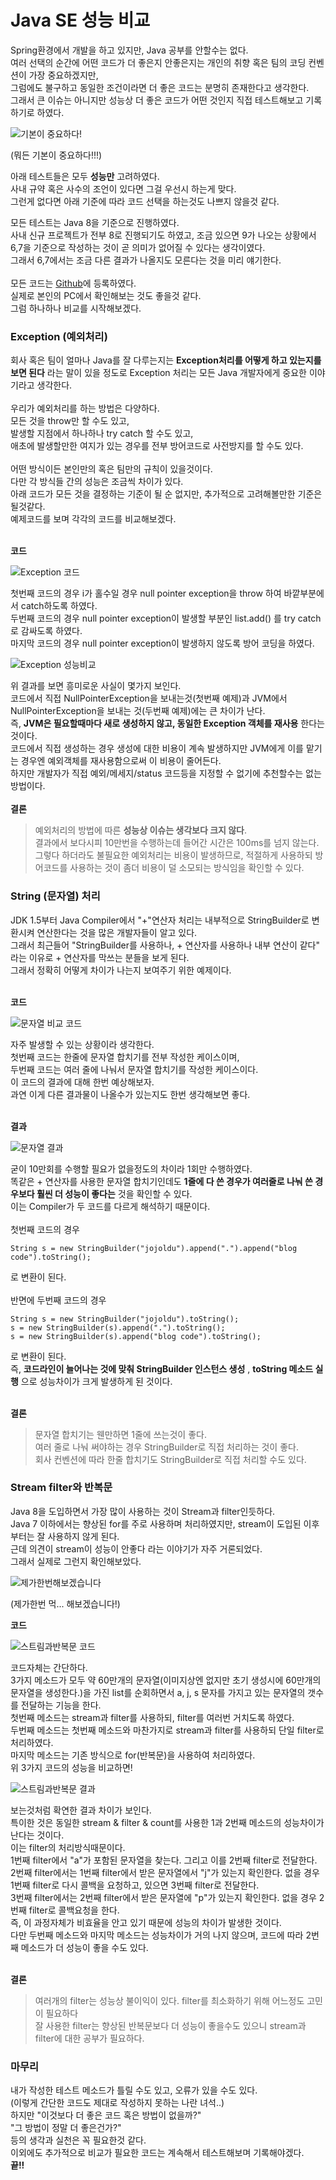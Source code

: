 # Java SE 성능 비교
Spring환경에서 개발을 하고 있지만, Java 공부를 안할수는 없다. <br/>
여러 선택의 순간에 어떤 코드가 더 좋은지 안좋은지는 개인의 취향 혹은 팀의 코딩 컨벤션이 가장 중요하겠지만, <br/>
그럼에도 불구하고 동일한 조건이라면 더 좋은 코드는 분명히 존재한다고 생각한다. <br/>
그래서 큰 이슈는 아니지만 성능상 더 좋은 코드가 어떤 것인지 직접 테스트해보고 기록하기로 하였다. <br/>

![기본이 중요하다!](./images/기본이중요.png)

(뭐든 기본이 중요하다!!!)<br/>

아래 테스트들은 모두 **성능만** 고려하였다. <br/>
사내 규약 혹은 사수의 조언이 있다면 그걸 우선시 하는게 맞다. <br/>
그런게 없다면 아래 기준에 따라 코드 선택을 하는것도 나쁘지 않을것 같다. <br/>  

모든 테스트는 Java 8을 기준으로 진행하였다. <br/>
사내 신규 프로젝트가 전부 8로 진행되기도 하였고, 조금 있으면 9가 나오는 상황에서 6,7을 기준으로 작성하는 것이 곧 의미가 없어질 수 있다는 생각이였다. <br/>
그래서 6,7에서는 조금 다른 결과가 나올지도 모른다는 것을 미리 얘기한다. <br/>
<br/>
모든 코드는 [Github](https://github.com/jojoldu/blog-code/tree/master/java/performance)에 등록하였다. <br/>
실제로 본인의 PC에서 확인해보는 것도 좋을것 같다. <br/>
그럼 하나하나 비교를 시작해보겠다.

### Exception (예외처리)
회사 혹은 팀이 얼마나 Java를 잘 다루는지는 **Exception처리를 어떻게 하고 있는지를 보면 된다** 라는 말이 있을 정도로 Exception 처리는 모든 Java 개발자에게 중요한 이야기라고 생각한다. <br/>
<br/>
우리가 예외처리를 하는 방법은 다양하다. <br/>
모든 것을 throw만 할 수도 있고, <br/>
발생할 지점에서 하나하나 try catch 할 수도 있고, <br/>
애초에 발생할만한 여지가 있는 경우를 전부 방어코드로 사전방지를 할 수도 있다. <br/>
<br/>
어떤 방식이든 본인만의 혹은 팀만의 규칙이 있을것이다. <br/>
다만 각 방식들 간의 성능은 조금씩 차이가 있다. <br/>
아래 코드가 모든 것을 결정하는 기준이 될 순 없지만, 추가적으로 고려해볼만한 기준은 될것같다. <br/>
예제코드를 보며 각각의 코드를 비교해보겠다. <br/>
<br/>

**코드** <br/>

![Exception 코드](./images/exception코드.png)

첫번째 코드의 경우 i가 홀수일 경우 null pointer exception을 throw 하여 바깥부분에서 catch하도록 하였다. <br/>
두번째 코드의 경우 null pointer exception이 발생할 부분인 list.add() 를 try catch로 감싸도록 하였다. <br/>
마지막 코드의 경우 null pointer exception이 발생하지 않도록 방어 코딩을 하였다. <br/>

![Exception 성능비교](./images/exception결과.png)

위 결과를 보면 흥미로운 사실이 몇가지 보인다. <br/>
코드에서 직접 NullPointerException을 보내는것(첫번째 예제)과 JVM에서 NullPointerException을 보내는 것(두번째 예제)에는 큰 차이가 난다. <br/>
즉, **JVM은 필요할때마다 새로 생성하지 않고, 동일한 Exception 객체를 재사용** 한다는 것이다. <br/>
코드에서 직접 생성하는 경우 생성에 대한 비용이 계속 발생하지만 JVM에게 이를 맡기는 경우엔 예외객체를 재사용함으로써 이 비용이 줄어든다. <br/>
하지만 개발자가 직접 예외/메세지/status 코드등을 지정할 수 없기에 추천할수는 없는 방법이다. <br/>
<br/>
**결론**

> 예외처리의 방법에 따른 **성능상 이슈는 생각보다 크지 않다**. <br/>
결과에서 보다시피 10만번을 수행하는데 들어간 시간은 100ms를 넘지 않는다. <br/>
그렇다 하더라도 불필요한 예외처리는 비용이 발생하므로, 적절하게 사용하되 방어코드를 사용하는 것이 좀더 비용이 덜 소모되는 방식임을 확인할 수 있다.

### String (문자열) 처리
JDK 1.5부터 Java Compiler에서 "+"연산자 처리는 내부적으로 StringBuilder로 변환시켜 연산한다는 것을 많은 개발자들이 알고 있다. <br/>
그래서 최근들어 "StringBuilder를 사용하나, + 연산자를 사용하나 내부 연산이 같다" 라는 이유로 + 연산자를 막쓰는 분들을 보게 된다. <br/>
그래서 정확히 어떻게 차이가 나는지 보여주기 위한 예제이다. <br/>
<br/>

**코드**

![문자열 비교 코드](./images/문자열코드.png)

자주 발생할 수 있는 상황이라 생각한다. <br/>
첫번째 코드는 한줄에 문자열 합치기를 전부 작성한 케이스이며, <br/>
두번째 코드는 여러 줄에 나눠서 문자열 합치기를 작성한 케이스이다. <br/>
이 코드의 결과에 대해 한번 예상해보자. <br/>
과연 이게 다른 결과물이 나올수가 있는지도 한번 생각해보면 좋다. <br/>
<br/>

**결과**

![문자열 결과](./images/문자열결과.png)

굳이 10만회를 수행할 필요가 없을정도의 차이라 1회만 수행하였다. <br/>
똑같은 + 연산자를 사용한 문자열 합치기인데도 **1줄에 다 쓴 경우가 여러줄로 나눠 쓴 경우보다 훨씬 더 성능이 좋다는** 것을 확인할 수 있다.<br/>
이는 Compiler가 두 코드를 다르게 해석하기 때문이다. <br/>
<br/>
첫번째 코드의 경우 <br/>
```
String s = new StringBuilder("jojoldu").append(".").append("blog code").toString();
```
로 변환이 된다. <br/><br/>
반면에 두번째 코드의 경우 <br/>
```
String s = new StringBuilder("jojoldu").toString();
s = new StringBuilder(s).append(".").toString();
s = new StringBuilder(s).append("blog code").toString();
```
로 변환이 된다. <br/>
즉, **코드라인이 늘어나는 것에 맞춰 StringBuilder 인스턴스 생성** , **toString 메소드 실행** 으로 성능차이가 크게 발생하게 된 것이다. <br/>
<br/>

**결론**

> 문자열 합치기는 웬만하면 1줄에 쓰는것이 좋다. <br/>
  여러 줄로 나눠 써야하는 경우 StringBuilder로 직접 처리하는 것이 좋다. <br/>
  회사 컨벤션에 따라 한줄 합치기도 StringBuilder로 직접 처리할 수도 있다.


### Stream filter와 반복문
Java 8을 도입하면서 가장 많이 사용하는 것이 Stream과 filter인듯하다.<br/>
Java 7 이하에서는 향상된 for를 주로 사용하며 처리하였지만, stream이 도입된 이후부터는 잘 사용하지 않게 된다. <br/>
근데 의견이 stream이 성능이 안좋다 라는 이야기가 자주 거론되었다. <br/>
그래서 실제로 그런지 확인해보았다. <br/>

![제가한번해보겠습니다](./images/제가한번해보겠습니다.png)

(제가한번 먹... 해보겠습니다!) <br/>

**코드**

![스트림과반복문 코드](./images/스트림과반복문코드.png)

코드자체는 간단하다. <br/>
3가지 메소드가 모두 약 60만개의 문자열(이미지상엔 없지만 초기 생성시에 60만개의 문자열을 생성한다.)을 가진 list를 순회하면서 a, j, s 문자를 가지고 있는 문자열의 갯수를 전달하는 기능을 한다. <br/>
첫번째 메소드는 stream과 filter를 사용하되, filter를 여러번 거치도록 하였다. <br/>
두번째 메소드는 첫번째 메소드와 마찬가지로 stream과 filter를 사용하되 단일 filter로 처리하였다. <br/>
마지막 메소드는 기존 방식으로 for(반복문)을 사용하여 처리하였다. <br/>
위 3가지 코드의 성능을 비교하면!

![스트림과반복문 결과](./images/스트림과반복문결과.png)

보는것처럼 확연한 결과 차이가 보인다. <br/>
특이한 것은 동일한 stream & filter & count를 사용한 1과 2번째 메소드의 성능차이가 난다는 것이다. <br/>
이는 filter의 처리방식때문이다. <br/>
1번째 filter에서 "a"가 포함된 문자열을 찾는다. 그리고 이를 2번째 filter로 전달한다.<br/>
2번째 filter에서는 1번째 filter에서 받은 문자열에서 "j"가 있는지 확인한다. 없을 경우 1번째 filter로 다시 콜백을 요청하고, 있으면 3번째 filter로 전달한다. <br/>
3번째 filter에서는 2번째 filter에서 받은 문자열에 "p"가 있는지 확인한다. 없을 경우 2번째 filter로 콜백요청을 한다. <br/>
즉, 이 과정자체가 비효율을 안고 있기 때문에 성능의 차이가 발생한 것이다. <br/>
다만 두번째 메소드와 마지막 메소드는 성능차이가 거의 나지 않으며, 코드에 따라 2번째 메소드가 더 성능이 좋을 수도 있다.<br/>
<br/>

**결론**
> 여러개의 filter는 성능상 불이익이 있다. filter를 최소화하기 위해 어느정도 고민이 필요하다 <br/>
잘 사용한 filter는 향상된 반복문보다 더 성능이 좋을수도 있으니 stream과 filter에 대한 공부가 필요하다. <br/>

### 마무리
내가 작성한 테스트 메소드가 틀릴 수도 있고, 오류가 있을 수도 있다. <br/>
(이렇게 간단한 코드도 제대로 작성하지 못하는 나란 녀석..) <br/>
하지만 "이것보다 더 좋은 코드 혹은 방법이 없을까?" <br/>
"그 방법이 정말 더 좋은건가?" <br/>
등의 생각과 실천은 꼭 필요한것 같다. <br/>
이외에도 추가적으로 비교가 필요한 코드는 계속해서 테스트해보며 기록해야겠다. <br/>
**끝!!**
